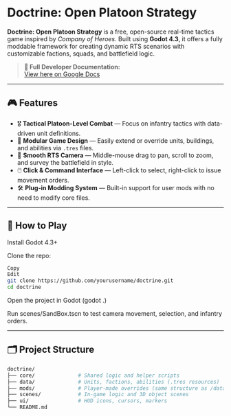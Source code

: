 # Doctrine: Open Platoon Strategy

**Doctrine: Open Platoon Strategy** is a free, open-source real-time tactics game inspired by *Company of Heroes*. Built using **Godot 4.3**, it offers a fully moddable framework for creating dynamic RTS scenarios with customizable factions, squads, and battlefield logic.

> **📄 Full Developer Documentation:**  
> [View here on Google Docs](https://docs.google.com/document/d/1SwRlM_GhbNZIEyF8fDz9QOazDvM4ad_Nv64w7ouSOMM/edit?usp=sharing)

---

## 🎮 Features

- 🎖️ **Tactical Platoon-Level Combat** — Focus on infantry tactics with data-driven unit definitions.
- 🧩 **Modular Game Design** — Easily extend or override units, buildings, and abilities via `.tres` files.
- 🎥 **Smooth RTS Camera** — Middle-mouse drag to pan, scroll to zoom, and survey the battlefield in style.
- 🖱️ **Click & Command Interface** — Left-click to select, right-click to issue movement orders.
- 🛠️ **Plug-in Modding System** — Built-in support for user mods with no need to modify core files.

---

## 🚀 How to Play
Install Godot 4.3+

Clone the repo:

```bash
Copy
Edit
git clone https://github.com/yourusername/doctrine.git
cd doctrine
```
Open the project in Godot (godot .)

Run scenes/SandBox.tscn to test camera movement, selection, and infantry orders.

---

## 🗂️ Project Structure

```bash
doctrine/
├── core/              # Shared logic and helper scripts
├── data/              # Units, factions, abilities (.tres resources)
├── mods/              # Player-made overrides (same structure as /data)
├── scenes/            # In-game logic and 3D object scenes
├── ui/                # HUD icons, cursors, markers
└── README.md
